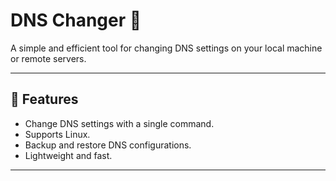 # DNS Changer 🚀

A simple and efficient tool for changing DNS settings on your local machine or remote servers.

---

## 📌 Features
- Change DNS settings with a single command.
- Supports Linux.
- Backup and restore DNS configurations.
- Lightweight and fast.

---